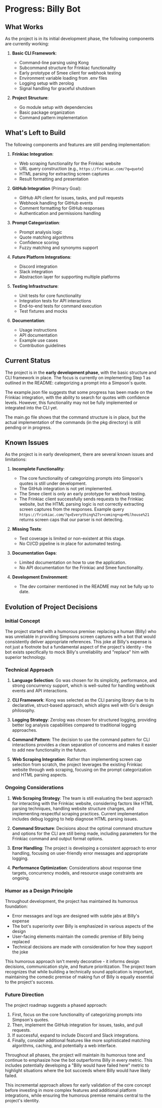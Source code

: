 # Progress: Billy Bot

## What Works

As the project is in its initial development phase, the following components are currently working:

1. **Basic CLI Framework**:
   - Command-line parsing using Kong
   - Subcommand structure for Frinkiac functionality
   - Early prototype of Smee client for webhook testing
   - Environment variable loading from .env files
   - Logging setup with zerolog
   - Signal handling for graceful shutdown

2. **Project Structure**:
   - Go module setup with dependencies
   - Basic package organization
   - Command pattern implementation

## What's Left to Build

The following components and features are still pending implementation:

1. **Frinkiac Integration**:
   - Web scraping functionality for the Frinkiac website
   - URL query construction (e.g., `https://frinkiac.com/?q=quote`)
   - HTML parsing for extracting screen captures
   - Result formatting and presentation

2. **GitHub Integration** (Primary Goal):
   - GitHub API client for issues, tasks, and pull requests
   - Webhook handling for GitHub events
   - Comment formatting for GitHub responses
   - Authentication and permissions handling

3. **Prompt Categorization**:
   - Prompt analysis logic
   - Quote matching algorithms
   - Confidence scoring
   - Fuzzy matching and synonyms support

4. **Future Platform Integrations**:
   - Discord integration
   - Slack integration
   - Abstraction layer for supporting multiple platforms

5. **Testing Infrastructure**:
   - Unit tests for core functionality
   - Integration tests for API interactions
   - End-to-end tests for command execution
   - Test fixtures and mocks

6. **Documentation**:
   - Usage instructions
   - API documentation
   - Example use cases
   - Contribution guidelines

## Current Status

The project is in the **early development phase**, with the basic structure and CLI framework in place. The focus is currently on implementing Step 1 as outlined in the README: categorizing a prompt into a Simpson's quote.

The example.json file suggests that some progress has been made on the Frinkiac integration, with the ability to search for quotes with confidence levels. However, this functionality may not be fully implemented or integrated into the CLI yet.

The main.go file shows that the command structure is in place, but the actual implementation of the commands (in the pkg directory) is still pending or in progress.

## Known Issues

As the project is in early development, there are several known issues and limitations:

1. **Incomplete Functionality**:
   - The core functionality of categorizing prompts into Simpson's quotes is still under development.
   - The GitHub integration is not yet implemented.
   - The Smee client is only an early prototype for webhook testing.
   - The Frinkiac client successfully sends requests to the Frinkiac website, but the HTML parsing logic is not correctly extracting screen captures from the responses. Example query `https://frinkiac.com/?q=Everything%27s+coming+up+Milhouse%21` returns screen caps that our parser is not detecting.

2. **Missing Tests**:
   - Test coverage is limited or non-existent at this stage.
   - No CI/CD pipeline is in place for automated testing.

3. **Documentation Gaps**:
   - Limited documentation on how to use the application.
   - No API documentation for the Frinkiac and Smee functionality.

4. **Development Environment**:
   - The dev container mentioned in the README may not be fully up to date.

## Evolution of Project Decisions

### Initial Concept
The project started with a humorous premise: replacing a human (Billy) who was unreliable in providing Simpsons screen captures with a bot that would consistently deliver appropriate references. This joke at Billy's expense is not just a footnote but a fundamental aspect of the project's identity - the bot exists specifically to mock Billy's unreliability and "replace" him with superior technology.

### Technical Approach
1. **Language Selection**: Go was chosen for its simplicity, performance, and strong concurrency support, which is well-suited for handling webhook events and API interactions.

2. **CLI Framework**: Kong was selected as the CLI parsing library due to its declarative, struct-based approach, which aligns well with Go's design philosophy.

3. **Logging Strategy**: Zerolog was chosen for structured logging, providing better log analysis capabilities compared to traditional logging approaches.

4. **Command Pattern**: The decision to use the command pattern for CLI interactions provides a clean separation of concerns and makes it easier to add new functionality in the future.

5. **Web Scraping Integration**: Rather than implementing screen cap selection from scratch, the project leverages the existing Frinkiac website through web scraping, focusing on the prompt categorization and HTML parsing aspects.

### Ongoing Considerations

1. **Web Scraping Strategy**: The team is still evaluating the best approach for interacting with the Frinkiac website, considering factors like HTML parsing techniques, handling website structure changes, and implementing respectful scraping practices. Current implementation includes debug logging to help diagnose HTML parsing issues.

2. **Command Structure**: Decisions about the optimal command structure and options for the CLI are still being made, including parameters for the Frinkiac command and output format options.

3. **Error Handling**: The project is developing a consistent approach to error handling, focusing on user-friendly error messages and appropriate logging.

4. **Performance Optimization**: Considerations about response time targets, concurrency models, and resource usage constraints are ongoing.

### Humor as a Design Principle
Throughout development, the project has maintained its humorous foundation:
- Error messages and logs are designed with subtle jabs at Billy's expense
- The bot's superiority over Billy is emphasized in various aspects of the design
- User-facing elements maintain the comedic premise of Billy being replaced
- Technical decisions are made with consideration for how they support the joke

This humorous approach isn't merely decorative - it informs design decisions, communication style, and feature prioritization. The project team recognizes that while building a technically sound application is important, maintaining the comedic premise of making fun of Billy is equally essential to the project's success.

### Future Direction

The project roadmap suggests a phased approach:
1. First, focus on the core functionality of categorizing prompts into Simpson's quotes.
2. Then, implement the GitHub integration for issues, tasks, and pull requests.
3. If successful, expand to include Discord and Slack integrations.
4. Finally, consider additional features like more sophisticated matching algorithms, caching, and potentially a web interface.

Throughout all phases, the project will maintain its humorous tone and continue to emphasize how the bot outperforms Billy in every metric. This includes potentially developing a "Billy would have failed here" metric to highlight situations where the bot succeeds where Billy would have likely failed.

This incremental approach allows for early validation of the core concept before investing in more complex features and additional platform integrations, while ensuring the humorous premise remains central to the project's identity.

